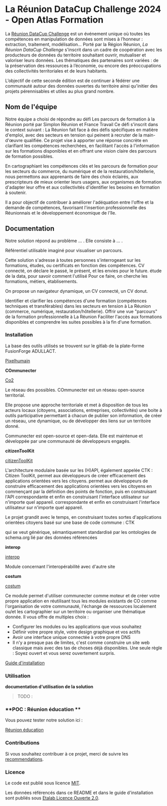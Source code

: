 # La Réunion DataCup Challenge 2024 - Open Atlas Formation

La [Réunion DataCup Challenge](https://data.regionreunion.com/p/page-reunion-datacup-challenge) est un événement unique où toutes les compétences en manipulation de données sont mises à l’honneur : extraction, traitement, modélisation… Porté par la Région Réunion, *La Réunion DataCup Challenge* s'inscrit dans un cadre de coopération avec les producteurs de données du territoire souhaitant ouvrir, mutualiser et valoriser leurs données. Les thématiques des partenaires sont variées : de la préservation des ressources à l’économie, ou encore des préoccupations des collectivités territoriales et de leurs habitants.

L’objectif de cette seconde édition est de continuer à fédérer une communauté autour des données ouvertes du territoire ainsi qu'initier des projets pérennisables et utiles au plus grand nombre.


## Nom de l'équipe

Notre équipe a choisi de répondre au défi Les parcours de formation à la Réunion​ porté par  Simplon Réunion et France Travail
Ce défi s'inscrit dans le context suivant : La Réunion fait face à des défis spécifiques en matière d'emploi, avec des secteurs en tension qui peinent à recruter de la main-d'œuvre qualifiée. Ce projet vise à apporter une réponse concrète en clarifiant les compétences recherchées, en facilitant l'accès à l'information sur les formations disponibles et en offrant une vision claire des parcours de formation possibles.

En cartographiant les compétences clés et les parcours de formation pour les secteurs du commerce, du numérique et de la restauration/hôtellerie, nous permettons aux apprenants de faire des choix éclairés, aux prescripteurs de mieux orienter leurs usagers, aux organismes de formation d'adapter leur offre et aux collectivités d'identifier les besoins en formation à soutenir.

Il a pour objectif de contribuer à améliorer l'adéquation entre l'offre et la demande de compétences, favorisant l'insertion professionnelle des Réunionnais et le développement économique de l'île.



## **Documentation**

Notre solution répond au problème ... . Elle consiste à ... .

Référentiel utilisable imaginé pour visualiser un parcours. 

Cette solution s'adresse à toutes personnes s'interrogeant sur les formations, études, ou certificats en fonction des compétences.
CV connecté, on déclare le passé, le présent, et les envies pour le future. 
étude de la data, pour savoir comment l'utilisé
Pour ce faire, on cherche les formations, métiers, établisements.

On propose un navigateur dynamique, un CV connecté, un CV donut.

Identifier et clarifier les compétences d'une formation (compétences techniques et transférables) dans les secteurs en tension à La Réunion (commerce, numérique, restauration/hôtellerie).
Offrir une vue "parcours" de la formation professionnelle à La Réunion
Faciliter l'accès aux formations disponibles et comprendre les suites possibles à la fin d'une formation. 

### **Installation**

La base des outils utilisés se trouvent sur le gitlab de la plate-forme FusionForge ADULLACT.

[Pixelhumain](https://gitlab.adullact.net/pixelhumain)

**COmmunecter**

[Co2](https://gitlab.adullact.net/pixelhumain/co2)

Le réseau des possibles. COmmunecter est un réseau open-source territorial.

Elle propose une approche territoriale et met à disposition de tous les acteurs locaux (citoyens, associations, entreprises, collectivités) une boite à outils participative permettant à chacun de publier son information, de créer un réseau, une dynamique, ou de développer des liens sur un territoire donné.

Communecter est open-source et open-data. Elle est maintenue et développée par une communauté de développeurs engagés.

**citizenToolKit**

[citizenToolKit](https://gitlab.adullact.net/pixelhumain/citizenToolKit)

L'architecture modulaire basée sur les (H)API, également appelée CTK : Citizen ToolKit, permet aux développeurs de créer efficacement des applications orientées vers les citoyens. 
permet aux développeurs de construire efficacement des applications orientées vers les citoyens 
en commençant par la définition des points de fonction, puis en construisant l'API correspondante et enfin en construisant l'interface utilisateur sur n'importe quel appareil. 
correspondante et enfin en construisant l'interface utilisateur sur n'importe quel appareil. 

Le projet grandit avec le temps, en construisant toutes sortes d'applications orientées citoyens 
basé sur une base de code commune : CTK 

qui se veut générique, sémantiquement standardisé par les ontologies de schema.org 
lié par des données référencées 

**interop**

[interop](https://gitlab.adullact.net/pixelhumain/interop)

Module concernant l'interopérabilité avec d'autre site

**costum**

[costum](https://gitlab.adullact.net/pixelhumain/costum)

Ce module permet d'utiliser communecter comme moteur et de créer votre propre application en réutilisant tous les modules existants de CO comme l'organisation de votre communauté, l'échange de ressources localement ou/et les cartographier sur un territoire ou organiser une thématique donnée.
Il vous offre de multiples choix :
- Configurer les modules ou les applications que vous souhaitez
- Définir votre propre style, votre design graphique et vos actifs
- Avoir une interface unique connectée à votre propre DNS
- Il n'y a presque pas de limites, c'est comme construire un site web classique mais avec des tas de choses déjà disponibles.
Une seule règle : Soyez ouvert et vous serez ouvertement surpris.

[Guide d'installation](/INSTALL.md)

### **Utilisation**

**documentation d'utilisation de la solution**
> TODO :

### **POC : Réunion éducation **
Vous pouvez tester notre solution ici :

[Réunion éducation](https://qa.communecter.org/costum/co/index/slug/reunionEducation)

### **Contributions**

Si vous souhaitez contribuer à ce projet, merci de suivre les [recommendations](/CONTRIBUTING.md).

### **Licence**

Le code est publié sous licence [MIT](/licence.MIT).

Les données référencés dans ce README et dans le guide d'installation sont publiés sous [Etalab Licence Ouverte 2.0](/licence.etalab-2.0).
